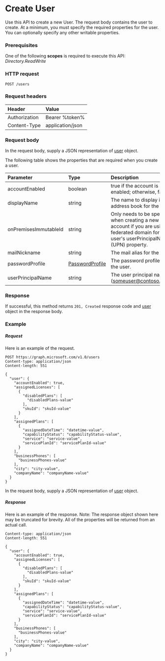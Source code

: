 # Create User

Use this API to create a new User.
The request body contains the user to create. At a minimum, you must specify the required properties for the user. You can optionally specify any other writable properties.
### Prerequisites
One of the following **scopes** is required to execute this API: 
*Directory.ReadWrite*
### HTTP request
<!-- { "blockType": "ignored" } -->
```http
POST /users
```
### Request headers
| Header       | Value |
|:---------------|:--------|
| Authorization  | Bearer %token%  |
| Content-Type  | application/json  |

### Request body
In the request body, supply a JSON representation of [user](../resources/user.md) object.

The following table shows the properties that are required when you create a user.

| Parameter | Type | Description|
|:---------------|:--------|:----------|
|accountEnabled |boolean |true if the account is enabled; otherwise, false.|
|displayName |string |The name to display in the address book for the user.| 
|onPremisesImmutableId |string |Only needs to be specified when creating a new user account if you are using a federated domain for the user's userPrincipalName (UPN) property.| 
|mailNickname |string |The mail alias for the user.|
|passwordProfile|[PasswordProfile](passwordprofile.md) |The password profile for the user.| 
|userPrincipalName |string |The user principal name (someuser@contoso.com).| 

### Response
If successful, this method returns `201, Created` response code and [user](../resources/user.md) object in the response body.

### Example
##### Request
Here is an example of the request.
<!-- {
  "blockType": "request",
  "name": "create_user_from_users"
}-->
```http
POST https://graph.microsoft.com/v1.0/users
Content-type: application/json
Content-length: 551

{
  "user": {
    "accountEnabled": true,
    "assignedLicenses": [
      {
        "disabledPlans": [
          "disabledPlans-value"
        ],
        "skuId": "skuId-value"
      }
    ],
    "assignedPlans": [
      {
        "assignedDateTime": "datetime-value",
        "capabilityStatus": "capabilityStatus-value",
        "service": "service-value",
        "servicePlanId": "servicePlanId-value"
      }
    ],
    "businessPhones": [
      "businessPhones-value"
    ],
    "city": "city-value",
    "companyName": "companyName-value"
  }
}
```
In the request body, supply a JSON representation of [user](../resources/user.md) object.
##### Response
Here is an example of the response. Note: The response object shown here may be truncated for brevity. All of the properties will be returned from an actual call.
<!-- {
  "blockType": "response",
  "truncated": true,
  "@odata.type": "microsoft.graph.user"
} -->
```http
Content-type: application/json
Content-length: 551

{
  "user": {
    "accountEnabled": true,
    "assignedLicenses": [
      {
        "disabledPlans": [
          "disabledPlans-value"
        ],
        "skuId": "skuId-value"
      }
    ],
    "assignedPlans": [
      {
        "assignedDateTime": "datetime-value",
        "capabilityStatus": "capabilityStatus-value",
        "service": "service-value",
        "servicePlanId": "servicePlanId-value"
      }
    ],
    "businessPhones": [
      "businessPhones-value"
    ],
    "city": "city-value",
    "companyName": "companyName-value"
  }
}
```

<!-- uuid: 8fcb5dbc-d5aa-4681-8e31-b001d5168d79
2015-10-25 14:57:30 UTC -->
<!-- {
  "type": "#page.annotation",
  "description": "Create User",
  "keywords": "",
  "section": "documentation",
  "tocPath": ""
}-->